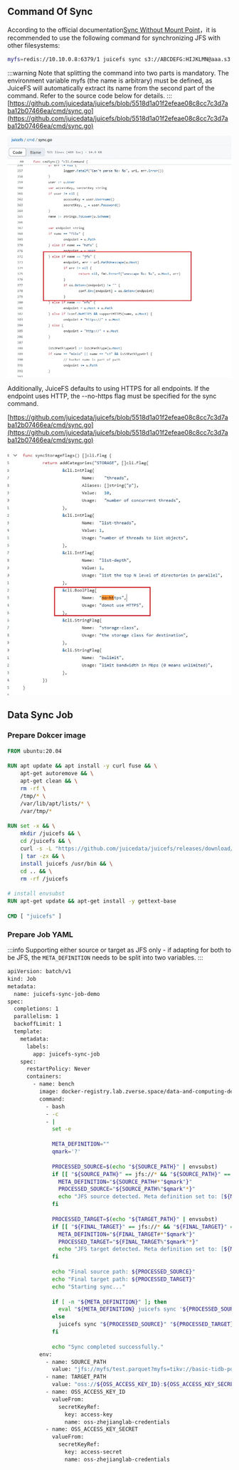 ## Command Of Sync
According to the official documentation[Sync Without Mount Point](https://juicefs.com/docs/zh/community/guide/sync#sync-without-mount-point)，it is recommended to use the following command for synchronizing JFS with other filesystems:

```bash
myfs=redis://10.10.0.8:6379/1 juicefs sync s3://ABCDEFG:HIJKLMN@aaa.s3.us-west-1.amazonaws.com/movies/ jfs://myfs/movies/
```
:::warning
Note that splitting the command into two parts is mandatory. The environment variable myfs (the name is arbitrary) must be defined, as JuiceFS will automatically extract its name from the second part of the command. Refer to the source code below for details.
:::
[https://github.com/juicedata/juicefs/blob/5518d1a01f2efeae08c8cc7c3d7aba12b07466ea/cmd/sync.go](https://github.com/juicedata/juicefs/blob/5518d1a01f2efeae08c8cc7c3d7aba12b07466ea/cmd/sync.go)

![](./imgs/juicefs-2.png)

Additionally, JuiceFS defaults to using HTTPS for all endpoints. If the endpoint uses HTTP, the --no-https flag must be specified for the sync command.

[https://github.com/juicedata/juicefs/blob/5518d1a01f2efeae08c8cc7c3d7aba12b07466ea/cmd/sync.go](https://github.com/juicedata/juicefs/blob/5518d1a01f2efeae08c8cc7c3d7aba12b07466ea/cmd/sync.go)

![](./imgs/juicefs-3.png)

## Data Sync Job
### Prepare Dokcer image
```dockerfile
FROM ubuntu:20.04

RUN apt update && apt install -y curl fuse && \
    apt-get autoremove && \
    apt-get clean && \
    rm -rf \
    /tmp/* \
    /var/lib/apt/lists/* \
    /var/tmp/*

RUN set -x && \
    mkdir /juicefs && \
    cd /juicefs && \
    curl -s -L "https://github.com/juicedata/juicefs/releases/download/v1.2.3/juicefs-1.2.3-linux-amd64.tar.gz" \
    | tar -zx && \
    install juicefs /usr/bin && \
    cd .. && \
    rm -rf /juicefs

# install envsubst
RUN apt-get update && apt-get install -y gettext-base

CMD [ "juicefs" ]
```

### Prepare Job YAML
:::info
Supporting either source or target as JFS only - if adapting for both to be JFS, the `META_DEFINITION` needs to be split into two variables.
:::

```bash
apiVersion: batch/v1
kind: Job
metadata:
  name: juicefs-sync-job-demo
spec:
  completions: 1
  parallelism: 1
  backoffLimit: 1
  template:
    metadata:
      labels:
        app: juicefs-sync-job
    spec:
      restartPolicy: Never
      containers:
        - name: bench
          image: docker-registry.lab.zverse.space/data-and-computing-dev/juicefs:latest
          command:
            - bash
            - -c
            - |
              set -e

              META_DEFINITION=""
              qmark='?'

              PROCESSED_SOURCE=$(echo "${SOURCE_PATH}" | envsubst)
              if [[ "${SOURCE_PATH}" == jfs://* && "${SOURCE_PATH}" == *"$qmark"* ]]; then
                META_DEFINITION="${SOURCE_PATH#*"$qmark"}"
                PROCESSED_SOURCE="${SOURCE_PATH%"$qmark"*}"
                echo "JFS source detected. Meta definition set to: [${META_DEFINITION}]. Path updated to: [${PROCESSED_SOURCE}]"
              fi

              PROCESSED_TARGET=$(echo "${TARGET_PATH}" | envsubst)
              if [[ "${FINAL_TARGET}" == jfs://* && "${FINAL_TARGET}" == *"$qmark"* ]]; then
                META_DEFINITION="${FINAL_TARGET#*"$qmark"}"
                PROCESSED_TARGET="${FINAL_TARGET%"$qmark"*}"
                echo "JFS target detected. Meta definition set to: [${META_DEFINITION}]. Path updated to: [${PROCESSED_TARGET}]"
              fi

              echo "Final source path: ${PROCESSED_SOURCE}"
              echo "Final target path: ${PROCESSED_TARGET}"
              echo "Starting sync..."

              if [ -n "${META_DEFINITION}" ]; then
                eval "${META_DEFINITION} juicefs sync '${PROCESSED_SOURCE}' '${PROCESSED_TARGET}' --no-https"
              else
                juicefs sync "${PROCESSED_SOURCE}" "${PROCESSED_TARGET}" --no-https
              fi

              echo "Sync completed successfully."
          env:
            - name: SOURCE_PATH
              value: "jfs://myfs/test.parquet?myfs=tikv://basic-tidb-pd.tidb-cluster:2379/juice-fs-tidb-oss-dev-test"
            - name: TARGET_PATH
              value: "oss://${OSS_ACCESS_KEY_ID}:${OSS_ACCESS_KEY_SECRET}@csst-prod.oss-cn-hangzhou-zjy-d01-a.ops.cloud.zhejianglab.com/qp-test/from-juice.parquet"
            - name: OSS_ACCESS_KEY_ID
              valueFrom:
                secretKeyRef:
                  key: access-key
                  name: oss-zhejianglab-credentials
            - name: OSS_ACCESS_KEY_SECRET
              valueFrom:
                secretKeyRef:
                  key: access-secret
                  name: oss-zhejianglab-credentials
```

